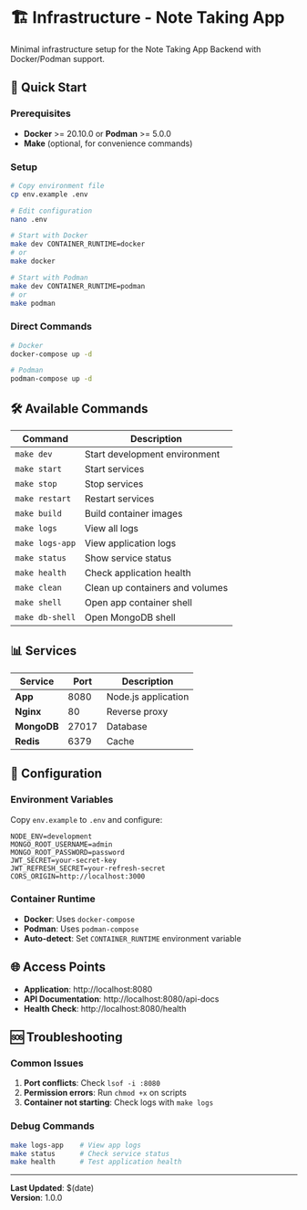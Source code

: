 # 🏗️ Infrastructure - Note Taking App

Minimal infrastructure setup for the Note Taking App Backend with Docker/Podman support.

## 🚀 Quick Start

### Prerequisites
- **Docker** >= 20.10.0 or **Podman** >= 5.0.0
- **Make** (optional, for convenience commands)

### Setup
```bash
# Copy environment file
cp env.example .env

# Edit configuration
nano .env

# Start with Docker
make dev CONTAINER_RUNTIME=docker
# or
make docker

# Start with Podman  
make dev CONTAINER_RUNTIME=podman
# or
make podman
```

### Direct Commands
```bash
# Docker
docker-compose up -d

# Podman
podman-compose up -d
```

## 🛠️ Available Commands

| Command | Description |
|---------|-------------|
| `make dev` | Start development environment |
| `make start` | Start services |
| `make stop` | Stop services |
| `make restart` | Restart services |
| `make build` | Build container images |
| `make logs` | View all logs |
| `make logs-app` | View application logs |
| `make status` | Show service status |
| `make health` | Check application health |
| `make clean` | Clean up containers and volumes |
| `make shell` | Open app container shell |
| `make db-shell` | Open MongoDB shell |

## 📊 Services

| Service | Port | Description |
|---------|------|-------------|
| **App** | 8080 | Node.js application |
| **Nginx** | 80 | Reverse proxy |
| **MongoDB** | 27017 | Database |
| **Redis** | 6379 | Cache |

## 🔧 Configuration

### Environment Variables
Copy `env.example` to `.env` and configure:

```env
NODE_ENV=development
MONGO_ROOT_USERNAME=admin
MONGO_ROOT_PASSWORD=password
JWT_SECRET=your-secret-key
JWT_REFRESH_SECRET=your-refresh-secret
CORS_ORIGIN=http://localhost:3000
```

### Container Runtime
- **Docker**: Uses `docker-compose`
- **Podman**: Uses `podman-compose`
- **Auto-detect**: Set `CONTAINER_RUNTIME` environment variable

## 🌐 Access Points

- **Application**: http://localhost:8080
- **API Documentation**: http://localhost:8080/api-docs
- **Health Check**: http://localhost:8080/health

## 🆘 Troubleshooting

### Common Issues
1. **Port conflicts**: Check `lsof -i :8080`
2. **Permission errors**: Run `chmod +x` on scripts
3. **Container not starting**: Check logs with `make logs`

### Debug Commands
```bash
make logs-app    # View app logs
make status      # Check service status
make health      # Test application health
```

---

**Last Updated**: $(date)  
**Version**: 1.0.0